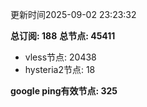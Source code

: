 更新时间2025-09-02 23:23:32

**总订阅: 188**
**总节点: 45411**
- vless节点: 20438
- hysteria2节点: 18

**google ping有效节点: 325**
